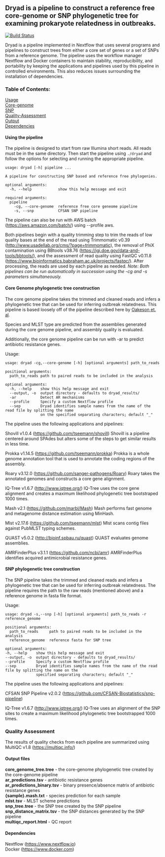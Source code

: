 ## Dryad is a pipeline to construct a reference free core-genome or SNP phylogenetic tree for examining prokaryote relatedness in outbreaks.
[![Build Status](https://travis-ci.org/k-florek/dryad.svg?branch=master)](https://travis-ci.org/k-florek/dryad)

Dryad is a pipeline implemented in Nextflow that uses several programs and pipelines to construct trees from either a core set of genes or a set of SNPs from a reference genome. The pipeline uses the workflow manager Nextflow and Docker containers to maintain stability, reproducibility, and portability by keeping the applications and pipelines used by this pipeline in controlled environments. This also reduces issues surrounding the installation of dependencies.

### Table of Contents:
[Usage](#Using-the-pipeline)  
[Core-genome](#Core-Genome-phylogenetic-tree-construction)  
[SNP](#SNP-phylogenetic-tree-construction)                                                                                        
[Quality-Assessment](#Quality-Assessment)                                                                                         
[Output](#Output-files)  
[Dependencies](#Dependencies)

#### Using the pipeline

The pipeline is designed to start from raw Illumina short reads. All reads must be in the same directory. Then start the pipeline using `./dryad` and follow the options for selecting and running the appropriate pipeline.

```
usage: dryad [-h] pipeline ...

A pipeline for constructing SNP based and reference free phylogenies.

optional arguments:
  -h, --help            show this help message and exit

required arguments:
  pipeline
    -cg, --core-genome  reference free core geneome pipeline
    -s, --snp           CFSAN SNP pipeline
```

The pipeline can also be run with AWS batch (https://aws.amazon.com/batch/) using --profile aws.

Both pipelines begin with a quality trimming step to trim the reads of low quality bases at the end of the read using Trimmomatic v0.39 (http://www.usadellab.org/cms/?page=trimmomatic), the removal of PhiX contamination using BBtools v38.76 (https://jgi.doe.gov/data-and-tools/bbtools/), and the assessment of read quality using FastQC v0.11.8 (https://www.bioinformatics.babraham.ac.uk/projects/fastqc/). After processing, the reads are used by each pipeline as needed. *Note: Both pipelines can be run automatically in succession using the -cg and -s parameters simultaneously.*

#### Core Genome phylogenetic tree construction
The core genome pipeline takes the trimmed and cleaned reads and infers a phylogenetic tree that can be used for inferring outbreak relatedness. This pipeline is based loosely off of the pipeline described here by [Oakeson et. al](https://www.ncbi.nlm.nih.gov/pubmed/30158193).

Species and MLST type are predicted from the assemblies generated during the core genome pipeline, and assembly quality is evaluated.

Additionally, the core genome pipeline can be run with -ar to predict antibiotic resistance genes.

Usage:
```
usage: dryad -cg,--core-genome [-h] [optional arguments] path_to_reads

positional arguments:
  path_to_reads path to paired reads to be included in the analysis

optional arguments:
  -h, --help    show this help message and exit
  --output, -o  output directory - defaults to dryad_results/
  -ar           Detect AR mechanisms
  --profile     Specify a custom Nextflow profile
  --sep         Dryad identifies sample names from the name of the read file by splitting the name 
                on the specified separating characters; default "_"
```

The pipeline uses the following applications and pipelines:

Shovill v1.0.4 (https://github.com/tseemann/shovill)
Shovill is a pipeline centered around SPAdes but alters some of the steps to get similar results in less time.

Prokka v1.14.5 (https://github.com/tseemann/prokka)
Prokka is a whole genome annotation tool that is used to annotate the coding regions of the assembly.

Roary v3.12.0 (https://github.com/sanger-pathogens/Roary)
Roary takes the annotated genomes and constructs a core gene alignment.

IQ-Tree v1.6.7 (http://www.iqtree.org/)
IQ-Tree uses the core gene alignment and creates a maximum likelihood phylogenetic tree bootstraped 1000 times.

Mash v2.1 (https://github.com/marbl/Mash)
Mash performs fast genome and metagenome distance estimation using MinHash.

Mlst v2.17.6 (https://github.com/tseemann/mlst)
Mlst scans contig files against PubMLST typing schemes.

QUAST v5.0.2 (http://bioinf.spbau.ru/quast)
QUAST evaluates genome assemblies.

AMRFinderPlus v3.1.1 (https://github.com/ncbi/amr)
AMRFinderPlus identifies acquired antimicrobial resistance genes.

#### SNP phylogenetic tree construction
The SNP pipeline takes the trimmed and cleaned reads and infers a phylogenetic tree that can be used for inferring outbreak relatedness. The pipeline requires the path to the raw reads (mentioned above) and a reference genome in fasta file format.

Usage:
```
usage: dryad -s,--snp [-h] [optional arguments] path_to_reads -r reference_genome

positional arguments:
  path_to_reads     path to paired reads to be included in the analysis
  reference_genome  reference fasta for SNP tree

optional arguments:
-h, --help    show this help message and exit
--output, -o  output directory - defaults to dryad_results/
--profile     Specify a custom Nextflow profile
--sep         Dryad identifies sample names from the name of the read file by splitting the name on the
              specified separating characters; default "_"
```

The pipeline uses the following applications and pipelines:

CFSAN SNP Pipeline v2.0.2 (https://github.com/CFSAN-Biostatistics/snp-pipeline)

IQ-Tree v1.6.7 (http://www.iqtree.org/)
IQ-Tree uses an alignment of the SNP sites to create a maximum likelihood phylogenetic tree bootstrapped 1000 times.

### Quality Assessment
The results of quality checks from each pipeline are summarized using MultiQC v1.8 (https://multiqc.info/)

#### Output files

**core_genome_tree.tree** - the core-genome phylogenetic tree created by the core-genome pipeline                                       
**ar_predictions.tsv** - antibiotic resistance genes                                                                           
**ar_predictions_binary.tsv** - binary presence/absence matrix of antibiotic resistance genes                                       
**{sample}.mash.txt** - species prediction for each sample                                                                                 
**mlst.tsv** - MLST scheme predictions                                                                                                  
**snp_tree.tree** - the SNP tree created by the SNP pipeline                                                                 
**snp_distance_matrix.tsv** - the SNP distances generated by the SNP pipeline                                                    
**multiqc_report.html** - QC report

#### Dependencies
Nextflow (https://www.nextflow.io)  
Docker (https://www.docker.com)
